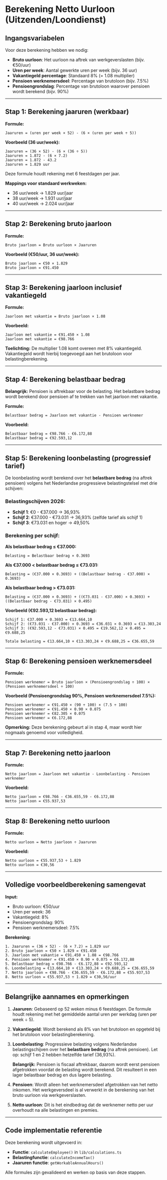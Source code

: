 # Berekening Netto Uurloon (Uitzenden/Loondienst)

## Ingangsvariabelen

Voor deze berekening hebben we nodig:
- **Bruto uurloon**: Het uurloon na aftrek van werkgeverslasten (bijv. €50/uur)
- **Uren per week**: Aantal gewerkte uren per week (bijv. 36 uur)
- **Vakantiegeld percentage**: Standaard 8% (= 1.08 multiplier)
- **Pensioen werknemersdeel**: Percentage van brutoloon (bijv. 7.5%)
- **Pensioengrondslag**: Percentage van brutoloon waarover pensioen wordt berekend (bijv. 90%)

---

## Stap 1: Berekening jaaruren (werkbaar)

**Formule:**
```
Jaaruren = (uren per week × 52) - (6 × (uren per week ÷ 5))
```

**Voorbeeld (36 uur/week):**
```
Jaaruren = (36 × 52) - (6 × (36 ÷ 5))
Jaaruren = 1.872 - (6 × 7.2)
Jaaruren = 1.872 - 43.2
Jaaruren = 1.829 uur
```

Deze formule houdt rekening met 6 feestdagen per jaar.

**Mappings voor standaard werkweken:**
- 36 uur/week → 1.829 uur/jaar
- 38 uur/week → 1.931 uur/jaar
- 40 uur/week → 2.024 uur/jaar

---

## Stap 2: Berekening bruto jaarloon

**Formule:**
```
Bruto jaarloon = Bruto uurloon × Jaaruren
```

**Voorbeeld (€50/uur, 36 uur/week):**
```
Bruto jaarloon = €50 × 1.829
Bruto jaarloon = €91.450
```

---

## Stap 3: Berekening jaarloon inclusief vakantiegeld

**Formule:**
```
Jaarloon met vakantie = Bruto jaarloon × 1.08
```

**Voorbeeld:**
```
Jaarloon met vakantie = €91.450 × 1.08
Jaarloon met vakantie = €98.766
```

**Toelichting:** 
De multiplier 1.08 komt overeen met 8% vakantiegeld. Vakantiegeld wordt hierbij toegevoegd aan het brutoloon voor belastingberekening.

---

## Stap 4: Berekening belastbaar bedrag

**Belangrijk:** Pensioen is aftrekbaar voor de belasting. Het belastbare bedrag wordt berekend door pensioen af te trekken van het jaarloon met vakantie.

**Formule:**
```
Belastbaar bedrag = Jaarloon met vakantie - Pensioen werknemer
```

**Voorbeeld:**
```
Belastbaar bedrag = €98.766 - €6.172,88
Belastbaar bedrag = €92.593,12
```

---

## Stap 5: Berekening loonbelasting (progressief tarief)

De loonbelasting wordt berekend over het **belastbare bedrag** (na aftrek pensioen) volgens het Nederlandse progressieve belastingstelsel met drie schijven:

### Belastingschijven 2026:
- **Schijf 1**: €0 - €37.000 → 36,93%
- **Schijf 2**: €37.000 - €73.031 → 36,93% (zelfde tarief als schijf 1)
- **Schijf 3**: €73.031 en hoger → 49,50%

### Berekening per schijf:

**Als belastbaar bedrag ≤ €37.000:**
```
Belasting = Belastbaar bedrag × 0.3693
```

**Als €37.000 < belastbaar bedrag ≤ €73.031:**
```
Belasting = (€37.000 × 0.3693) + ((Belastbaar bedrag - €37.000) × 0.3693)
```

**Als belastbaar bedrag > €73.031:**
```
Belasting = (€37.000 × 0.3693) + ((€73.031 - €37.000) × 0.3693) + ((Belastbaar bedrag - €73.031) × 0.495)
```

**Voorbeeld (€92.593,12 belastbaar bedrag):**
```
Schijf 1: €37.000 × 0.3693 = €13.664,10
Schijf 2: (€73.031 - €37.000) × 0.3693 = €36.031 × 0.3693 = €13.303,24
Schijf 3: (€92.593,12 - €73.031) × 0.495 = €19.562,12 × 0.495 = €9.688,25

Totale belasting = €13.664,10 + €13.303,24 + €9.688,25 = €36.655,59
```

---

## Stap 6: Berekening pensioen werknemersdeel

**Formule:**
```
Pensioen werknemer = Bruto jaarloon × (Pensioengrondslag ÷ 100) × (Pensioen werknemersdeel ÷ 100)
```

**Voorbeeld (Pensioengrondslag 90%, Pensioen werknemersdeel 7.5%):**
```
Pensioen werknemer = €91.450 × (90 ÷ 100) × (7.5 ÷ 100)
Pensioen werknemer = €91.450 × 0.90 × 0.075
Pensioen werknemer = €82.305 × 0.075
Pensioen werknemer = €6.172,88
```

**Opmerking:** Deze berekening gebeurt al in stap 4, maar wordt hier nogmaals genoemd voor volledigheid.

---

## Stap 7: Berekening netto jaarloon

**Formule:**
```
Netto jaarloon = Jaarloon met vakantie - Loonbelasting - Pensioen werknemer
```

**Voorbeeld:**
```
Netto jaarloon = €98.766 - €36.655,59 - €6.172,88
Netto jaarloon = €55.937,53
```

---

## Stap 8: Berekening netto uurloon

**Formule:**
```
Netto uurloon = Netto jaarloon ÷ Jaaruren
```

**Voorbeeld:**
```
Netto uurloon = €55.937,53 ÷ 1.829
Netto uurloon = €30,56
```

---

## Volledige voorbeeldberekening samengevat

**Input:**
- Bruto uurloon: €50/uur
- Uren per week: 36
- Vakantiegeld: 8%
- Pensioengrondslag: 90%
- Pensioen werknemersdeel: 7.5%

**Berekening:**
```
1. Jaaruren = (36 × 52) - (6 × 7.2) = 1.829 uur
2. Bruto jaarloon = €50 × 1.829 = €91.450
3. Jaarloon met vakantie = €91.450 × 1.08 = €98.766
4. Pensioen werknemer = €91.450 × 0.90 × 0.075 = €6.172,88
5. Belastbaar bedrag = €98.766 - €6.172,88 = €92.593,12
6. Loonbelasting = €13.664,10 + €13.303,24 + €9.688,25 = €36.655,59
7. Netto jaarloon = €98.766 - €36.655,59 - €6.172,88 = €55.937,53
8. Netto uurloon = €55.937,53 ÷ 1.829 = €30,56/uur
```

---

## Belangrijke aannames en opmerkingen

1. **Jaaruren**: Gebaseerd op 52 weken minus 6 feestdagen. De formule houdt rekening met het gemiddelde aantal uren per werkdag (uren per week ÷ 5).

2. **Vakantiegeld**: Wordt berekend als 8% van het brutoloon en opgeteld bij het brutoloon voor belastingberekening.

3. **Loonbelasting**: Progressieve belasting volgens Nederlandse belastingschijven over het **belastbare bedrag** (na aftrek pensioen). Let op: schijf 1 en 2 hebben hetzelfde tarief (36,93%).
   
   **Belangrijk:** Pensioen is fiscaal aftrekbaar, daarom wordt eerst pensioen afgetrokken voordat de belasting wordt berekend. Dit resulteert in een lager belastbaar bedrag en dus lagere belasting.

4. **Pensioen**: Wordt alleen het werknemersdeel afgetrokken van het netto inkomen. Het werkgeversdeel is al verwerkt in de berekening van het bruto uurloon via werkgeverslasten.

5. **Netto uurloon**: Dit is het eindbedrag dat de werknemer netto per uur overhoudt na alle belastingen en premies.

---

## Code implementatie referentie

Deze berekening wordt uitgevoerd in:
- **Functie**: `calculateEmployee()` in `lib/calculations.ts`
- **Belastingfunctie**: `calculateIncomeTax()` 
- **Jaaruren functie**: `getWorkableAnnualHours()`

Alle formules zijn gevalideerd en werken op basis van deze stappen.

